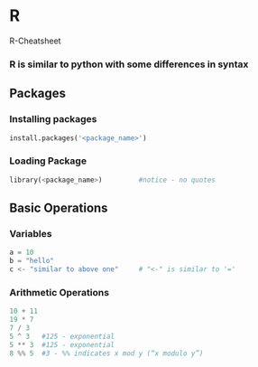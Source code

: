 # R
R-Cheatsheet

### R is similar to python with some differences in syntax

## Packages

### Installing packages
```python
install.packages('<package_name>')
```

### Loading Package
```python
library(<package_name>)         #notice - no quotes
```


## Basic Operations

### Variables
```python
a = 10
b = "hello"
c <- "similar to above one"     # "<-" is similar to '='
```
### Arithmetic Operations
```python
10 + 11
19 * 7
7 / 3
5 ^ 3   #125 - exponential
5 ** 3  #125 - exponential
8 %% 5  #3 - %% indicates x mod y (“x modulo y”)
```
